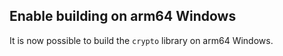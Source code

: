 ## Enable building on arm64 Windows

It is now possible to build the `crypto` library on arm64 Windows.

